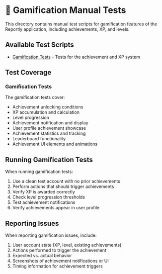 # 🧪 Gamification Manual Tests

This directory contains manual test scripts for gamification features of the Reportly application, including achievements, XP, and levels.

## Available Test Scripts

- [Gamification Tests](gamification-tests.md) - Tests for the achievement and XP system

## Test Coverage

### Gamification Tests

The gamification tests cover:
- Achievement unlocking conditions
- XP accumulation and calculation
- Level progression
- Achievement notification and display
- User profile achievement showcase
- Achievement statistics and tracking
- Leaderboard functionality
- Achievement UI elements and animations

## Running Gamification Tests

When running gamification tests:

1. Use a clean test account with no prior achievements
2. Perform actions that should trigger achievements
3. Verify XP is awarded correctly
4. Check level progression thresholds
5. Test achievement notifications
6. Verify achievements appear in user profile

## Reporting Issues

When reporting gamification issues, include:

1. User account state (XP, level, existing achievements)
2. Actions performed to trigger the achievement
3. Expected vs. actual behavior
4. Screenshots of achievement notifications or UI
5. Timing information for achievement triggers
